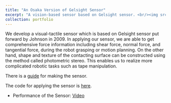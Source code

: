 ```yaml
---
title: "An Osaka Version of Gelsight Sensor"
excerpt: "A vision-based sensor based on Gelsight sensor. <br/><img src='/images/1.png'>"
collection: portfolio
---
```


We develop a visual-tactile sensor which is based on Gelsight sensor put forward by Johnson in 2009. 
In applying our sensor, we are able to get comprehensive force information including shear force, normal force, and tangential force, 
during the robot grasping or motion planning. On the other hand, shape and texture of the contacting surface can be constructed 
using the method called photometric stereo. This enables us to realize more complicated robotic tasks such as tape manipulation.

There is a [guide](https://www.notion.so/How-to-Make-a-Gelsight-Sensor-c051c668869e445690964c401197c212) for making the sensor.

The code for applying the sensor is [here](https://github.com/Photon26/Gelsight_controller).

* Performance of the Sensor: [Video](https://youtu.be/8iJOCnbx6as)